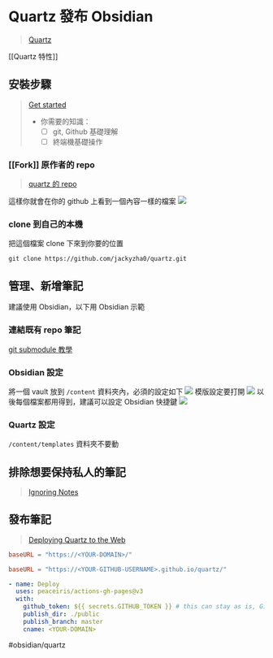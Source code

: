 # Quartz 發布 Obsidian
>[Quartz](https://quartz.jzhao.xyz/)

[[Quartz 特性]]

## 安裝步驟
>[Get started](https://quartz.jzhao.xyz/notes/setup/)
>- 你需要的知識：
>	- [ ] git, Github 基礎理解
>	- [ ] 終端機基礎操作

### [[Fork]] 原作者的 repo
>[quartz 的 repo](https://github.com/jackyzha0/quartz)

這樣你就會在你的 github 上看到一個內容一樣的檔案
![](https://i.imgur.com/DNBGWvR.png)

### clone 到自己的本機
把這個檔案 clone 下來到你要的位置
```shell
git clone https://github.com/jackyzha0/quartz.git
```

## 管理、新增筆記
建議使用 Obsidian，以下用 Obsidian 示範
### 連結既有 repo 筆記
[git submodule 教學](https://kmsheng.medium.com/git-submodule-%E6%95%99%E5%AD%B8-96ab0255c88c)
### Obsidian 設定
將一個 vault 放到 `/content` 資料夾內，必須的設定如下
![](https://i.imgur.com/YEir2BK.png)
模版設定要打開
![](https://i.imgur.com/z6wVNIn.png)
以後每個檔案都用得到，建議可以設定 Obsidian 快捷鍵
![](https://i.imgur.com/qFPgAwE.png)

### Quartz 設定
`/content/templates` 資料夾不要動

## 排除想要保持私人的筆記
>[Ignoring Notes](https://quartz.jzhao.xyz/notes/ignore-notes/)

## 發布筆記
>[Deploying Quartz to the Web](https://quartz.jzhao.xyz/notes/hosting/)

```toml
baseURL = "https://<YOUR-DOMAIN>/"
```
```toml
baseURL = "https://<YOUR-GITHUB-USERNAME>.github.io/quartz/"
```
```yaml
- name: Deploy  
  uses: peaceiris/actions-gh-pages@v3  
  with:  
	github_token: ${{ secrets.GITHUB_TOKEN }} # this can stay as is, GitHub fills this in for us!
	publish_dir: ./public  
	publish_branch: master
	cname: <YOUR-DOMAIN>
```



#obsidian/quartz
